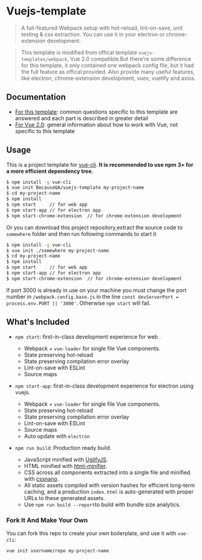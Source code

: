 # Vuejs-template

> A full-featured Webpack setup with hot-reload, lint-on-save, unit testing & css extraction. You can use it in your electron or chrome-extension development.

> This template is modified from offical template `vuejs-templates/webpack`, Vue 2.0 compatible.But there're some difference for this template, it only contained one webpack config file, but it had the full feature as offical provided. Also provide many useful features, like electron, chrome-extension development, vuex, vuetify and axios.

## Documentation

- [For this template](http://vuejs-templates.github.io/webpack): common questions specific to this template are answered and each part is described in greater detail
- [For Vue 2.0](http://vuejs.org/guide/): general information about how to work with Vue, not specific to this template

## Usage

This is a project template for [vue-cli](https://github.com/vuejs/vue-cli). **It is recommended to use npm 3+ for a more efficient dependency tree.**

``` bash
$ npm install -g vue-cli
$ vue init BecauseQA/vuejs-template my-project-name
$ cd my-project-name
$ npm install
$ npm start     // for web app
$ npm start-app // for electron app
$ npm start-chrome-extension  // for chrome-extension development
```
Or you can download this project repository,extract the source code to `somewhere` folder and then run following commands to start it

```bash
$ npm install -g vue-cli
$ vue init ./somewhere my-project-name
$ cd my-project-name
$ npm install
$ npm start     // for web app
$ npm start-app // for electron app
$ npm start-chrome-extension  // for chrome-extension development
```
If port 3000 is already in use on your machine you must change the port number in `/webpack.config.base.js` in the line `const devServerPort = process.env.PORT || '3000'`. Otherwise `npm start` will fail.

## What's Included

- `npm start`: first-in-class development experience for web .
  - Webpack + `vue-loader` for single file Vue components.
  - State preserving hot-reload
  - State preserving compilation error overlay
  - Lint-on-save with ESLint
  - Source maps
  
- `npm start-app`: first-in-class development experience for electron using vuejs.
  - Webpack + `vue-loader` for single file Vue components.
  - State preserving hot-reload
  - State preserving compilation error overlay
  - Lint-on-save with ESLint
  - Source maps
  - Auto update with `electron`
  
- `npm run build`: Production ready build.
  - JavaScript minified with [UglifyJS](https://github.com/mishoo/UglifyJS2).
  - HTML minified with [html-minifier](https://github.com/kangax/html-minifier).
  - CSS across all components extracted into a single file and minified with [cssnano](https://github.com/ben-eb/cssnano).
  - All static assets compiled with version hashes for efficient long-term caching, and a production `index.html` is auto-generated with proper URLs to these generated assets.
  - Use `npm run build --report`to build with bundle size analytics.



### Fork It And Make Your Own

You can fork this repo to create your own boilerplate, and use it with `vue-cli`:

``` bash
vue init username/repo my-project-name
```
